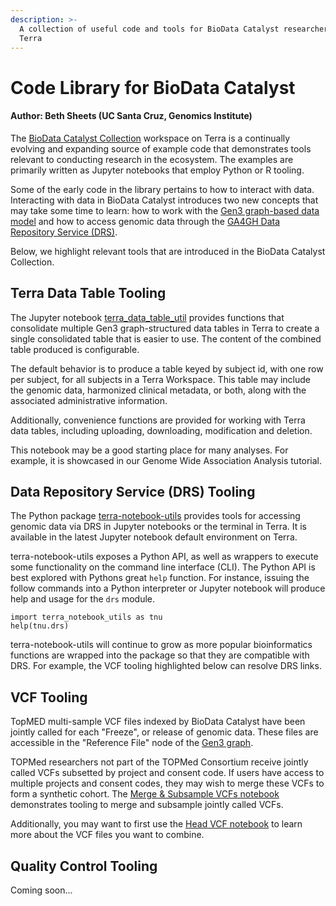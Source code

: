 ```yaml
---
description: >-
  A collection of useful code and tools for BioData Catalyst researchers on
  Terra
---
```


# Code Library for BioData Catalyst

#### Author: Beth Sheets \(UC Santa Cruz, Genomics Institute\)

The [BioData Catalyst Collection](https://app.terra.bio/#workspaces/biodata-catalyst/BioData%20Catalyst%20Collection) workspace on Terra is a continually evolving and expanding source of example code that demonstrates tools relevant to conducting research in the ecosystem. The examples are primarily written as Jupyter notebooks that employ Python or R tooling. 

Some of the early code in the library pertains to how to interact with data.  Interacting with data in BioData Catalyst introduces two new concepts that may take some time to learn: how to work with the [Gen3 graph-based data model](https://support.terra.bio/hc/en-us/articles/360038087312-Understanding-and-using-Gen3-data-in-Terra) and how to access genomic data through the [GA4GH Data Repository Service \(DRS\)](https://support.terra.bio/hc/en-us/articles/360039330211-Data-Access-with-the-GA4GH-Data-Repository-Service-DRS-#h_4a56bae9-f008-4fc8-b81c-f5c595a31e77). 

Below, we highlight relevant tools that are introduced in the BioData Catalyst Collection. 

## Terra Data Table Tooling

The Jupyter notebook [terra\_data\_table\_util](https://app.terra.bio/#workspaces/biodata-catalyst/BioData%20Catalyst%20Collection/notebooks/launch/terra_data_table_util.ipynb) provides functions that consolidate multiple Gen3 graph-structured data tables in Terra to create a single consolidated table that is easier to use. The content of the combined table produced is configurable.

The default behavior is to produce a table keyed by subject id, with one row per subject, for all subjects in a Terra Workspace. This table may include the genomic data, harmonized clinical metadata, or both, along with the associated administrative information.

Additionally, convenience functions are provided for working with Terra data tables, including uploading, downloading, modification and deletion.  

This notebook may be a good starting place for many analyses. For example, it is showcased in our Genome Wide Association Analysis tutorial. 

## Data Repository Service \(DRS\) Tooling

The Python package [terra-notebook-utils](https://github.com/DataBiosphere/terra-notebook-utils) provides tools for accessing genomic data via DRS in Jupyter notebooks or the terminal in Terra. It is available in the latest Jupyter notebook default environment on Terra.  

terra-notebook-utils exposes a Python API, as well as wrappers to execute some functionality on the command line interface \(CLI\). The Python API is best explored with Pythons great `help` function. For instance, issuing the follow commands into a Python interpreter or Jupyter notebook will produce help and usage for the `drs` module.

```text
import terra_notebook_utils as tnu
help(tnu.drs)
```

terra-notebook-utils will continue to grow as more popular bioinformatics functions are wrapped into the package so that they are compatible with DRS. For example, the VCF tooling highlighted below can resolve DRS links. 

## VCF Tooling

TopMED multi-sample VCF files indexed by BioData Catalyst have been jointly called for each "Freeze", or release of genomic data. These files are accessible in the "Reference File" node of the [Gen3 graph](https://gen3.biodatacatalyst.nhlbi.nih.gov/DD). 

TOPMed researchers not part of the TOPMed Consortium receive jointly called VCFs subsetted by project and consent code. If users have access to multiple projects and consent codes, they may wish to merge these VCFs to form a synthetic cohort. The [Merge & Subsample VCFs notebook](https://app.terra.bio/#workspaces/biodata-catalyst/BioData%20Catalyst%20Collection/notebooks/launch/VCF%20Merge%20and%20Subsample%20Tutorial.ipynb) demonstrates tooling to merge and subsample jointly called VCFs.

Additionally, you may want to first use the [Head VCF notebook](https://app.terra.bio/#workspaces/biodata-catalyst/BioData%20Catalyst%20Collection/notebooks/launch/head-vcf-gz.ipynb) to learn more about the VCF files you want to combine. 

## Quality Control Tooling

Coming soon...








